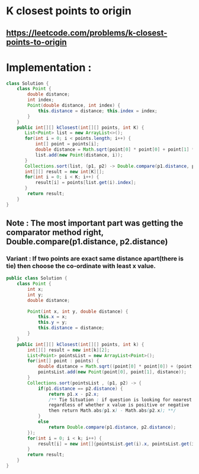 # K closest points to origin
## https://leetcode.com/problems/k-closest-points-to-origin


# Implementation :
```java
class Solution {
    class Point {
        double distance;
        int index;
        Point(double distance, int index) {
            this.distance = distance; this.index = index;
        }
    }
    public int[][] kClosest(int[][] points, int K) {
       List<Point> list = new ArrayList<>(); 
       for(int i = 0; i < points.length; i++) {
           int[] point = points[i];
           double distance = Math.sqrt(point[0] * point[0] + point[1] * point[1]);
           list.add(new Point(distance, i));
       }
       Collections.sort(list, (p1, p2) -> Double.compare(p1.distance, p2.distance));
       int[][] result = new int[K][]; 
       for(int i = 0; i < K; i++) {
           result[i] = points[list.get(i).index];
       } 
        return result;
    }
}
```

## Note : The most important part was getting the comparator method right, Double.compare(p1.distance, p2.distance)


### Variant : If two points are exact same distance apart(there is tie) then choose the co-ordinate with least x value.

```java
public class Solution {
    class Point {
        int x;
        int y;
        double distance;
            
        Point(int x, int y, double distance) {
            this.x = x;
            this.y = y;
            this.distance = distance;
        }
    }
    public int[][] kClosest(int[][] points, int k) {
        int[][] result = new int[k][2];
        List<Point> pointsList = new ArrayList<Point>();
        for(int[] point : points) {
            double distance = Math.sqrt((point[0] * point[0]) + (point[1] * point[1]));
            pointsList.add(new Point(point[0], point[1], distance));
        }
        Collections.sort(pointsList , (p1, p2) -> {
        	if(p1.distance == p2.distance) {
        		return p1.x - p2.x;
        		/** Tie Situation : if question is looking for nearest point with x value, 
                regardless of whether x value is positive or negative
                then return Math.abs(p1.x) - Math.abs(p2.x); **/
        	} 
        	else
                return Double.compare(p1.distance, p2.distance);
        });
        for(int i = 0; i < k; i++) {
            result[i] = new int[]{pointsList.get(i).x, pointsList.get(i).y};
        }
        return result;
    }
}

```

